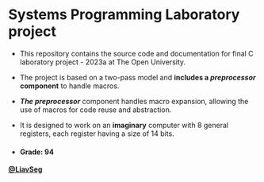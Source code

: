 # ****Systems Programming Laboratory project****

* This repository contains the source code and documentation for final C laboratory project  - 2023a at The Open University. 
* The project is based on a two-pass model and **includes a _preprocessor_ component** to handle macros.

* **_The preprocessor_** component handles macro expansion, allowing the use of macros for code reuse and abstraction. 

* It is designed to work on an **imaginary** computer with 8 general registers, each register having a size of 14 bits.

* #### Grade: 94 
**[@LiavSeg](https://github.com/LiavSeg)**
